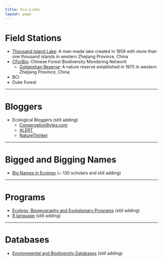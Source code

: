 ```yaml
---
title: Eco-Links
layout: page
---
```



# Field Stations

-	[Thousand Island Lake](http://sixf.org/en/pages/thousand-island-lake): A man-made lake created in 1959 with more than one thousand islands in western Zhejiang Province, China
-	[CForBio](http://www.cfbiodiv.org/): Chinese Forest Biodiversity Monitoring Network
	-	[Gutianshan Reserve](http://sixf.org/en/pages/gutianshan-reserve): A nature reserve established in 1975 in western Zhejiang Province, China
-	BCI
-	Duke Forest

---

# Bloggers

-	Ecological Bloggers (still adding)
	-	[ConservationBytes.com](http://conservationbytes.com)
	-	[ALERT](http://alert-conservation.org)
	-	[NatureThinker](http://www.naturethinker.org)

-----

# Bigged and Bigging Names

-	[Big Names in Ecology](http://sixf.org/en/pages/big-names-in-ecology/) (~ 130 scholars and still adding)

---

# Programs

-	[Ecology, Biogeography and Evolutionary Programs](http://sixf.org/en/pages/ecology-programs/) (still adding)
-	[R language](http://sixf.org/en/pages/r-language/) (still adding)


---

# Databases

-	[Environmental and Biodiversity Databases](http://sixf.org/en/pages/environmental-biodiversity-databases/) (still adding)
